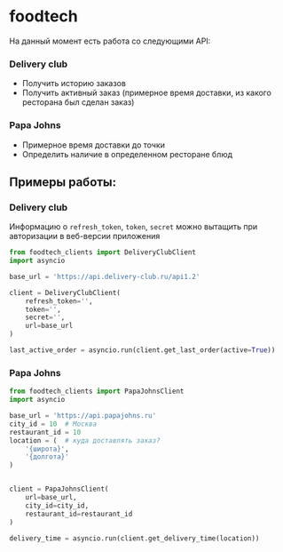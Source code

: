 # foodtech

На данный момент есть работа со следующими API:

### Delivery club
  - Получить историю заказов
  - Получить активный заказ (примерное время доставки, из какого ресторана был сделан заказ)

### Papa Johns
  - Примерное время доставки до точки
  - Определить наличие в определенном ресторане блюд


## Примеры работы:

### Delivery club

Информацию о `refresh_token`, `token`, `secret` можно вытащить при авторизации в веб-версии приложения

```python
from foodtech_clients import DeliveryClubClient
import asyncio

base_url = 'https://api.delivery-club.ru/api1.2'

client = DeliveryClubClient(
    refresh_token='',
    token='',
    secret='',
    url=base_url
)

last_active_order = asyncio.run(client.get_last_order(active=True))
```

### Papa Johns

```python
from foodtech_clients import PapaJohnsClient
import asyncio

base_url = 'https://api.papajohns.ru'
city_id = 10  # Москва
restaurant_id = 10
location = (  # куда доставлять заказ?
    '{широта}',
    '{долгота}'
)


client = PapaJohnsClient(
    url=base_url,
    city_id=city_id,
    restaurant_id=restaurant_id
)

delivery_time = asyncio.run(client.get_delivery_time(location))

```